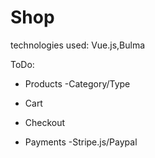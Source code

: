 # Shop

technologies used: Vue.js,Bulma 

ToDo:

- Products -Category/Type

- Cart

- Checkout

- Payments -Stripe.js/Paypal
